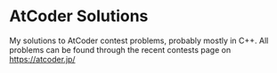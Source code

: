 # AtCoder Solutions
My solutions to AtCoder contest problems, probably mostly in C++. All problems can be found through the recent contests page on https://atcoder.jp/
